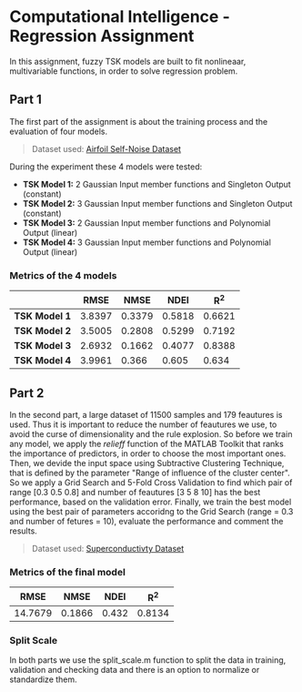 # Computational Intelligence - Regression Assignment
In this assignment, fuzzy TSK models are built to fit nonlineaar, multivariable functions, in order to solve regression problem.

## Part 1
The first part of the assignment is about the training process and the evaluation of four models. 
>Dataset used: [Airfoil Self-Noise Dataset](https://archive.ics.uci.edu/ml/datasets/airfoil+self-noise) 

During the experiment these 4 models were tested:
* **TSK Model 1:** 2 Gaussian Input member functions and Singleton Output (constant)
* **TSK Model 2:** 3 Gaussian Input member functions and Singleton Output (constant)
* **TSK Model 3:** 2 Gaussian Input member functions and Polynomial Output (linear)
* **TSK Model 4:** 3 Gaussian Input member functions and Polynomial Output (linear)

### Metrics of the 4 models
|  | **RMSE** | **NMSE** | **NDEI** | **R<sup>2</sup>** |
| --- | --- | --- | --- | --- |
| **TSK Model 1**	| 3.8397 | 0.3379	| 0.5818	| 0.6621 |
| **TSK Model 2**	| 3.5005 | 0.2808	| 0.5299	| 0.7192 |
| **TSK Model 3** | 2.6932 | 0.1662	| 0.4077	| 0.8388 |
| **TSK Model 4** | 3.9961 | 0.366 |	0.605	| 0.634 |


## Part 2
In the second part, a large dataset of 11500 samples and 179 feautures is used. Thus it is important to reduce the number of feautures we use, to avoid the curse of dimensionality and the rule explosion. So before we train any model, we apply the _relieff_ function of the MATLAB Toolkit that ranks the importance of predictors, in order to choose the most important ones. Then, we devide the input space using Subtractive Clustering Technique, that is defined by the parameter "Range of influence of the cluster center". So we apply a Grid Search and 5-Fold Cross Validation to find which pair of range [0.3 0.5 0.8] and number of feautures [3 5 8 10] has the best performance, based on the validation error. Finally, we train the best model using the best pair of parameters accoridng to the Grid Search (range = 0.3 and number of fetures = 10), evaluate the performance and comment the results.   
>Dataset used: [Superconductivty Dataset](https://archive.ics.uci.edu/ml/datasets/Epileptic+Seizure+Recognition) 

### Metrics of the final model

| **RMSE** | **NMSE** | **NDEI** | **R<sup>2</sup>** |
| --- | --- | --- | --- |
| 14.7679 | 0.1866	| 0.432	| 0.8134 |

### Split Scale
In both parts we use the split_scale.m function to split the data in training, validation and checking data and there is an option to normalize or standardize them.

